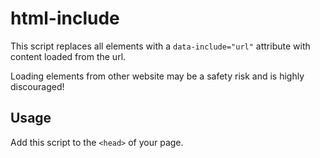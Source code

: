 # html-include

This script replaces all elements with a `data-include="url"` attribute with content loaded from the url.

Loading elements from other website may be a safety risk and is highly discouraged!

## Usage

Add this script to the `<head>` of your page.

